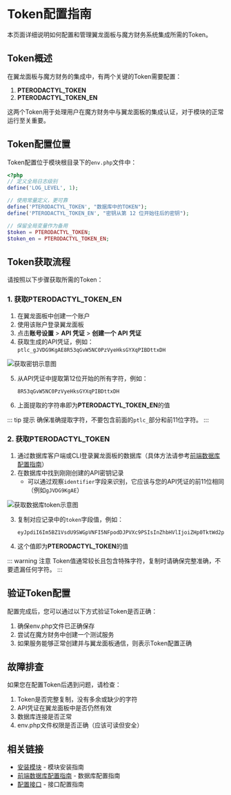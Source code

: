 # Token配置指南

本页面详细说明如何配置和管理翼龙面板与魔方财务系统集成所需的Token。

## Token概述

在翼龙面板与魔方财务的集成中，有两个关键的Token需要配置：

1. **PTERODACTYL_TOKEN**
2. **PTERODACTYL_TOKEN_EN**

这两个Token用于处理用户在魔方财务中与翼龙面板的集成认证，对于模块的正常运行至关重要。

## Token配置位置

Token配置位于模块根目录下的`env.php`文件中：

```php
<?php
// 定义全局日志级别
define('LOG_LEVEL', 1);

// 使用常量定义，更可靠
define('PTERODACTYL_TOKEN', "数据库中的TOKEN");
define('PTERODACTYL_TOKEN_EN', "密钥从第 12 位开始往后的密钥");

// 保留全局变量作为备用
$token = PTERODACTYL_TOKEN;
$token_en = PTERODACTYL_TOKEN_EN;
```

## Token获取流程

请按照以下步骤获取所需的Token：

### 1. 获取PTERODACTYL_TOKEN_EN

1. 在翼龙面板中创建一个账户
2. 使用该账户登录翼龙面板
3. 点击**账号设置** > **API 凭证** > **创建一个 API 凭证**
4. 获取生成的API凭证，例如：`ptlc_gJVDG9KgAE8R53qGvW5NC0PzVyeHksGYXqPIBDttxDH`

![获取密钥示意图](/images/token/获取密钥示意图.png)

5. 从API凭证中提取第12位开始的所有字符，例如：
   ```
   8R53qGvW5NC0PzVyeHksGYXqPIBDttxDH
   ```
6. 上面提取的字符串即为**PTERODACTYL_TOKEN_EN**的值

::: tip 提示
确保准确提取字符，不要包含前面的`ptlc_`部分和前11位字符。
:::

### 2. 获取PTERODACTYL_TOKEN

1. 通过数据库客户端或CLI登录翼龙面板的数据库（具体方法请参考[前端数据库配置指南](/pterodactyl-database)）
2. 在数据库中找到刚刚创建的API密钥记录
   - 可以通过观察`identifier`字段来识别，它应该与您的API凭证的前11位相同（例如`gJVDG9KgAE`）

![获取数据库token示意图](/images/token/获取数据库%20token%20示意图/QQ_1754456443589.png)

3. 复制对应记录中的`token`字段值，例如：
   ```
   eyJpdiI6Im5BZ1VsdU9SWGpVNFI5NFpodDJPVXc9PSIsInZhbHVlIjoiZHp0TktWd2pZVEE2TTZrYjBJRUtlVFVIUkRrZDNOdkdBdEVCNGJ4KzNQeFZEYXJnZk5RSHFCdGx3UXJlMHM5SCIsIm1hYyI6ImQ3YTllNThmMTIzYTNkYTVlOGE4ZGRmOTk3YzE1ZTU3ZWVmZGE4ZDgwOWZhMzZhNmRlMmM0NmUyMTc3Nzc1ZTAiLCJ0YWciOiIifQ==
   ```
4. 这个值即为**PTERODACTYL_TOKEN**的值

::: warning 注意
Token值通常较长且包含特殊字符，复制时请确保完整准确，不要遗漏任何字符。
:::

## 验证Token配置

配置完成后，您可以通过以下方式验证Token是否正确：

1. 确保env.php文件已正确保存
2. 尝试在魔方财务中创建一个测试服务
3. 如果服务能够正常创建并与翼龙面板通信，则表示Token配置正确

## 故障排查

如果您在配置Token后遇到问题，请检查：

1. Token是否完整复制，没有多余或缺少的字符
2. API凭证在翼龙面板中是否仍然有效
3. 数据库连接是否正常
4. env.php文件权限是否正确（应该可读但安全）

## 相关链接

- [安装模块](/install-module) - 模块安装指南
- [前端数据库配置指南](/pterodactyl-database) - 数据库配置指南
- [配置接口](/setup-api) - 接口配置指南 